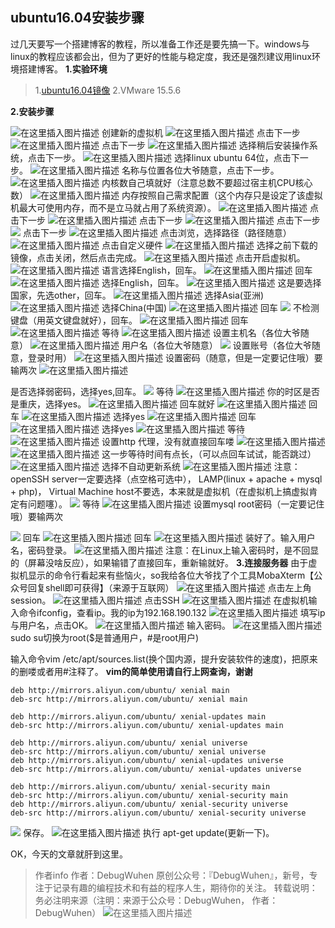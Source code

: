 ## **ubuntu16.04安装步骤**

过几天要写一个搭建博客的教程，所以准备工作还是要先搞一下。windows与linux的教程应该都会出，但为了更好的性能与稳定度，我还是强烈建议用linux环境搭建博客。
**1.实验环境**
>1.[ubuntu16.04镜像](http://releases.ubuntu.com/16.04.6/ubuntu-16.04.6-server-amd64.iso)
>2.VMware 15.5.6


**2.安装步骤**

![在这里插入图片描述](https://img-blog.csdnimg.cn/20200713223303662.png?x-oss-process=image/watermark,type_ZmFuZ3poZW5naGVpdGk,shadow_10,text_aHR0cHM6Ly9ibG9nLmNzZG4ubmV0L3FxXzQzOTM4MDUy,size_16,color_FFFFFF,t_70)
创建新的虚拟机
![在这里插入图片描述](https://img-blog.csdnimg.cn/20200715210844472.png?x-oss-process=image/watermark,type_ZmFuZ3poZW5naGVpdGk,shadow_10,text_aHR0cHM6Ly9ibG9nLmNzZG4ubmV0L3FxXzQzOTM4MDUy,size_16,color_FFFFFF,t_70)
点击下一步
![在这里插入图片描述](https://img-blog.csdnimg.cn/20200715210921483.png?x-oss-process=image/watermark,type_ZmFuZ3poZW5naGVpdGk,shadow_10,text_aHR0cHM6Ly9ibG9nLmNzZG4ubmV0L3FxXzQzOTM4MDUy,size_16,color_FFFFFF,t_70)
点击下一步
![在这里插入图片描述](https://img-blog.csdnimg.cn/20200715210957443.png?x-oss-process=image/watermark,type_ZmFuZ3poZW5naGVpdGk,shadow_10,text_aHR0cHM6Ly9ibG9nLmNzZG4ubmV0L3FxXzQzOTM4MDUy,size_16,color_FFFFFF,t_70)
选择稍后安装操作系统，点击下一步。
![在这里插入图片描述](https://img-blog.csdnimg.cn/20200715211719655.png?x-oss-process=image/watermark,type_ZmFuZ3poZW5naGVpdGk,shadow_10,text_aHR0cHM6Ly9ibG9nLmNzZG4ubmV0L3FxXzQzOTM4MDUy,size_16,color_FFFFFF,t_70)
选择linux ubuntu 64位，点击下一步。
![在这里插入图片描述](https://img-blog.csdnimg.cn/2020071521202451.png?x-oss-process=image/watermark,type_ZmFuZ3poZW5naGVpdGk,shadow_10,text_aHR0cHM6Ly9ibG9nLmNzZG4ubmV0L3FxXzQzOTM4MDUy,size_16,color_FFFFFF,t_70)
名称与位置各位大爷随意，点击下一步。
![在这里插入图片描述](https://img-blog.csdnimg.cn/20200715212208545.png?x-oss-process=image/watermark,type_ZmFuZ3poZW5naGVpdGk,shadow_10,text_aHR0cHM6Ly9ibG9nLmNzZG4ubmV0L3FxXzQzOTM4MDUy,size_16,color_FFFFFF,t_70)
内核数自己填就好（注意总数不要超过宿主机CPU核心数）
![在这里插入图片描述](https://img-blog.csdnimg.cn/20200715212355948.png?x-oss-process=image/watermark,type_ZmFuZ3poZW5naGVpdGk,shadow_10,text_aHR0cHM6Ly9ibG9nLmNzZG4ubmV0L3FxXzQzOTM4MDUy,size_16,color_FFFFFF,t_70)
内存按照自己需求配置（这个内存只是设定了该虚拟机最大可使用内存，而不是立马就占用了系统资源）。
![在这里插入图片描述](https://img-blog.csdnimg.cn/20200715212609476.png?x-oss-process=image/watermark,type_ZmFuZ3poZW5naGVpdGk,shadow_10,text_aHR0cHM6Ly9ibG9nLmNzZG4ubmV0L3FxXzQzOTM4MDUy,size_16,color_FFFFFF,t_70)
点击下一步
![在这里插入图片描述](https://img-blog.csdnimg.cn/20200715212637887.png?x-oss-process=image/watermark,type_ZmFuZ3poZW5naGVpdGk,shadow_10,text_aHR0cHM6Ly9ibG9nLmNzZG4ubmV0L3FxXzQzOTM4MDUy,size_16,color_FFFFFF,t_70)
点击下一步
![在这里插入图片描述](https://img-blog.csdnimg.cn/20200715215805706.png?x-oss-process=image/watermark,type_ZmFuZ3poZW5naGVpdGk,shadow_10,text_aHR0cHM6Ly9ibG9nLmNzZG4ubmV0L3FxXzQzOTM4MDUy,size_16,color_FFFFFF,t_70)
点击下一步
![
](https://img-blog.csdnimg.cn/20200715215928255.png?x-oss-process=image/watermark,type_ZmFuZ3poZW5naGVpdGk,shadow_10,text_aHR0cHM6Ly9ibG9nLmNzZG4ubmV0L3FxXzQzOTM4MDUy,size_16,color_FFFFFF,t_70)
点击下一步
![在这里插入图片描述](https://img-blog.csdnimg.cn/20200715220008931.png?x-oss-process=image/watermark,type_ZmFuZ3poZW5naGVpdGk,shadow_10,text_aHR0cHM6Ly9ibG9nLmNzZG4ubmV0L3FxXzQzOTM4MDUy,size_16,color_FFFFFF,t_70)
点击浏览，选择路径（路径随意）
![在这里插入图片描述](https://img-blog.csdnimg.cn/20200715220117772.png?x-oss-process=image/watermark,type_ZmFuZ3poZW5naGVpdGk,shadow_10,text_aHR0cHM6Ly9ibG9nLmNzZG4ubmV0L3FxXzQzOTM4MDUy,size_16,color_FFFFFF,t_70)
点击自定义硬件
![在这里插入图片描述](https://img-blog.csdnimg.cn/2020071522025846.png?x-oss-process=image/watermark,type_ZmFuZ3poZW5naGVpdGk,shadow_10,text_aHR0cHM6Ly9ibG9nLmNzZG4ubmV0L3FxXzQzOTM4MDUy,size_16,color_FFFFFF,t_70)
选择之前下载的镜像，点击关闭，然后点击完成。
![在这里插入图片描述](https://img-blog.csdnimg.cn/20200715220517754.png?x-oss-process=image/watermark,type_ZmFuZ3poZW5naGVpdGk,shadow_10,text_aHR0cHM6Ly9ibG9nLmNzZG4ubmV0L3FxXzQzOTM4MDUy,size_16,color_FFFFFF,t_70)
点击开启虚拟机。
![在这里插入图片描述](https://img-blog.csdnimg.cn/20200715220619943.png?x-oss-process=image/watermark,type_ZmFuZ3poZW5naGVpdGk,shadow_10,text_aHR0cHM6Ly9ibG9nLmNzZG4ubmV0L3FxXzQzOTM4MDUy,size_16,color_FFFFFF,t_70)
语言选择English，回车。
![在这里插入图片描述](https://img-blog.csdnimg.cn/20200715220745417.png?x-oss-process=image/watermark,type_ZmFuZ3poZW5naGVpdGk,shadow_10,text_aHR0cHM6Ly9ibG9nLmNzZG4ubmV0L3FxXzQzOTM4MDUy,size_16,color_FFFFFF,t_70)
回车
![在这里插入图片描述](https://img-blog.csdnimg.cn/20200715220825802.png?x-oss-process=image/watermark,type_ZmFuZ3poZW5naGVpdGk,shadow_10,text_aHR0cHM6Ly9ibG9nLmNzZG4ubmV0L3FxXzQzOTM4MDUy,size_16,color_FFFFFF,t_70)
选择English，回车。
![在这里插入图片描述](https://img-blog.csdnimg.cn/20200715220915805.png?x-oss-process=image/watermark,type_ZmFuZ3poZW5naGVpdGk,shadow_10,text_aHR0cHM6Ly9ibG9nLmNzZG4ubmV0L3FxXzQzOTM4MDUy,size_16,color_FFFFFF,t_70)
这是要选择国家，先选other，回车。
![在这里插入图片描述](https://img-blog.csdnimg.cn/20200715221022947.png?x-oss-process=image/watermark,type_ZmFuZ3poZW5naGVpdGk,shadow_10,text_aHR0cHM6Ly9ibG9nLmNzZG4ubmV0L3FxXzQzOTM4MDUy,size_16,color_FFFFFF,t_70)
选择Asia(亚洲)
![在这里插入图片描述](https://img-blog.csdnimg.cn/20200715221059688.png?x-oss-process=image/watermark,type_ZmFuZ3poZW5naGVpdGk,shadow_10,text_aHR0cHM6Ly9ibG9nLmNzZG4ubmV0L3FxXzQzOTM4MDUy,size_16,color_FFFFFF,t_70)
选择China(中国)
![在这里插入图片描述](https://img-blog.csdnimg.cn/20200715221154930.png?x-oss-process=image/watermark,type_ZmFuZ3poZW5naGVpdGk,shadow_10,text_aHR0cHM6Ly9ibG9nLmNzZG4ubmV0L3FxXzQzOTM4MDUy,size_16,color_FFFFFF,t_70)
回车
![
](https://img-blog.csdnimg.cn/20200715221244967.png?x-oss-process=image/watermark,type_ZmFuZ3poZW5naGVpdGk,shadow_10,text_aHR0cHM6Ly9ibG9nLmNzZG4ubmV0L3FxXzQzOTM4MDUy,size_16,color_FFFFFF,t_70)
不检测键盘（用英文键盘就好），回车。
![在这里插入图片描述](https://img-blog.csdnimg.cn/20200715221401124.png?x-oss-process=image/watermark,type_ZmFuZ3poZW5naGVpdGk,shadow_10,text_aHR0cHM6Ly9ibG9nLmNzZG4ubmV0L3FxXzQzOTM4MDUy,size_16,color_FFFFFF,t_70)
回车
![在这里插入图片描述](https://img-blog.csdnimg.cn/20200715221457907.png?x-oss-process=image/watermark,type_ZmFuZ3poZW5naGVpdGk,shadow_10,text_aHR0cHM6Ly9ibG9nLmNzZG4ubmV0L3FxXzQzOTM4MDUy,size_16,color_FFFFFF,t_70)
等待
![在这里插入图片描述](https://img-blog.csdnimg.cn/20200715223541782.png?x-oss-process=image/watermark,type_ZmFuZ3poZW5naGVpdGk,shadow_10,text_aHR0cHM6Ly9ibG9nLmNzZG4ubmV0L3FxXzQzOTM4MDUy,size_16,color_FFFFFF,t_70)
设置主机名（各位大爷随意）
![在这里插入图片描述](https://img-blog.csdnimg.cn/20200715223714673.png?x-oss-process=image/watermark,type_ZmFuZ3poZW5naGVpdGk,shadow_10,text_aHR0cHM6Ly9ibG9nLmNzZG4ubmV0L3FxXzQzOTM4MDUy,size_16,color_FFFFFF,t_70)
用户名（各位大爷随意）
![
](https://img-blog.csdnimg.cn/20200715224007742.png?x-oss-process=image/watermark,type_ZmFuZ3poZW5naGVpdGk,shadow_10,text_aHR0cHM6Ly9ibG9nLmNzZG4ubmV0L3FxXzQzOTM4MDUy,size_16,color_FFFFFF,t_70)
设置账号（各位大爷随意，登录时用）
![在这里插入图片描述](https://img-blog.csdnimg.cn/20200715224206958.png?x-oss-process=image/watermark,type_ZmFuZ3poZW5naGVpdGk,shadow_10,text_aHR0cHM6Ly9ibG9nLmNzZG4ubmV0L3FxXzQzOTM4MDUy,size_16,color_FFFFFF,t_70)
设置密码（随意，但是一定要记住哦）要输两次
![在这里插入图片描述](https://img-blog.csdnimg.cn/20200715224352338.png?x-oss-process=image/watermark,type_ZmFuZ3poZW5naGVpdGk,shadow_10,text_aHR0cHM6Ly9ibG9nLmNzZG4ubmV0L3FxXzQzOTM4MDUy,size_16,color_FFFFFF,t_70)

是否选择弱密码，选择yes,回车。
![](https://img-blog.csdnimg.cn/20200715224434617.png?x-oss-process=image/watermark,type_ZmFuZ3poZW5naGVpdGk,shadow_10,text_aHR0cHM6Ly9ibG9nLmNzZG4ubmV0L3FxXzQzOTM4MDUy,size_16,color_FFFFFF,t_70)
等待
![在这里插入图片描述](https://img-blog.csdnimg.cn/20200715224707410.png?x-oss-process=image/watermark,type_ZmFuZ3poZW5naGVpdGk,shadow_10,text_aHR0cHM6Ly9ibG9nLmNzZG4ubmV0L3FxXzQzOTM4MDUy,size_16,color_FFFFFF,t_70)
你的时区是否是重庆，选择yes。
![在这里插入图片描述](https://img-blog.csdnimg.cn/20200715224832473.png?x-oss-process=image/watermark,type_ZmFuZ3poZW5naGVpdGk,shadow_10,text_aHR0cHM6Ly9ibG9nLmNzZG4ubmV0L3FxXzQzOTM4MDUy,size_16,color_FFFFFF,t_70)
回车就好
![在这里插入图片描述](https://img-blog.csdnimg.cn/20200715224922624.png?x-oss-process=image/watermark,type_ZmFuZ3poZW5naGVpdGk,shadow_10,text_aHR0cHM6Ly9ibG9nLmNzZG4ubmV0L3FxXzQzOTM4MDUy,size_16,color_FFFFFF,t_70)
回车
![在这里插入图片描述](https://img-blog.csdnimg.cn/20200715224959390.png?x-oss-process=image/watermark,type_ZmFuZ3poZW5naGVpdGk,shadow_10,text_aHR0cHM6Ly9ibG9nLmNzZG4ubmV0L3FxXzQzOTM4MDUy,size_16,color_FFFFFF,t_70)
选择yes
![在这里插入图片描述](https://img-blog.csdnimg.cn/20200715225025907.png?x-oss-process=image/watermark,type_ZmFuZ3poZW5naGVpdGk,shadow_10,text_aHR0cHM6Ly9ibG9nLmNzZG4ubmV0L3FxXzQzOTM4MDUy,size_16,color_FFFFFF,t_70)
回车
![在这里插入图片描述](https://img-blog.csdnimg.cn/20200715225052983.png?x-oss-process=image/watermark,type_ZmFuZ3poZW5naGVpdGk,shadow_10,text_aHR0cHM6Ly9ibG9nLmNzZG4ubmV0L3FxXzQzOTM4MDUy,size_16,color_FFFFFF,t_70)
选择yes
![在这里插入图片描述](https://img-blog.csdnimg.cn/20200715225159477.png?x-oss-process=image/watermark,type_ZmFuZ3poZW5naGVpdGk,shadow_10,text_aHR0cHM6Ly9ibG9nLmNzZG4ubmV0L3FxXzQzOTM4MDUy,size_16,color_FFFFFF,t_70)
等待
![在这里插入图片描述](https://img-blog.csdnimg.cn/20200715225353199.png?x-oss-process=image/watermark,type_ZmFuZ3poZW5naGVpdGk,shadow_10,text_aHR0cHM6Ly9ibG9nLmNzZG4ubmV0L3FxXzQzOTM4MDUy,size_16,color_FFFFFF,t_70)
设置http 代理，没有就直接回车喽
![在这里插入图片描述](https://img-blog.csdnimg.cn/20200715225647742.png?x-oss-process=image/watermark,type_ZmFuZ3poZW5naGVpdGk,shadow_10,text_aHR0cHM6Ly9ibG9nLmNzZG4ubmV0L3FxXzQzOTM4MDUy,size_16,color_FFFFFF,t_70)
![在这里插入图片描述](https://img-blog.csdnimg.cn/20200715225732400.png?x-oss-process=image/watermark,type_ZmFuZ3poZW5naGVpdGk,shadow_10,text_aHR0cHM6Ly9ibG9nLmNzZG4ubmV0L3FxXzQzOTM4MDUy,size_16,color_FFFFFF,t_70)
这一步等待时间有点长，（可以点回车试试，能否跳过）
![在这里插入图片描述](https://img-blog.csdnimg.cn/20200715225940627.png?x-oss-process=image/watermark,type_ZmFuZ3poZW5naGVpdGk,shadow_10,text_aHR0cHM6Ly9ibG9nLmNzZG4ubmV0L3FxXzQzOTM4MDUy,size_16,color_FFFFFF,t_70)
选择不自动更新系统
![在这里插入图片描述](https://img-blog.csdnimg.cn/20200715230737614.png?x-oss-process=image/watermark,type_ZmFuZ3poZW5naGVpdGk,shadow_10,text_aHR0cHM6Ly9ibG9nLmNzZG4ubmV0L3FxXzQzOTM4MDUy,size_16,color_FFFFFF,t_70)
注意：openSSH server一定要选择（点空格可选中），
LAMP(linux + apache + mysql + php)，
Virtual Machine host不要选，本来就是虚拟机（在虚拟机上搞虚拟肯定有问题噻）。
![
](https://img-blog.csdnimg.cn/20200715230807347.png?x-oss-process=image/watermark,type_ZmFuZ3poZW5naGVpdGk,shadow_10,text_aHR0cHM6Ly9ibG9nLmNzZG4ubmV0L3FxXzQzOTM4MDUy,size_16,color_FFFFFF,t_70)
等待
![在这里插入图片描述](https://img-blog.csdnimg.cn/20200715230836271.png?x-oss-process=image/watermark,type_ZmFuZ3poZW5naGVpdGk,shadow_10,text_aHR0cHM6Ly9ibG9nLmNzZG4ubmV0L3FxXzQzOTM4MDUy,size_16,color_FFFFFF,t_70)
设置mysql root密码（一定要记住哦）要输两次

![](https://img-blog.csdnimg.cn/20200715231139320.png?x-oss-process=image/watermark,type_ZmFuZ3poZW5naGVpdGk,shadow_10,text_aHR0cHM6Ly9ibG9nLmNzZG4ubmV0L3FxXzQzOTM4MDUy,size_16,color_FFFFFF,t_70)
回车
![在这里插入图片描述](https://img-blog.csdnimg.cn/20200715231300594.png?x-oss-process=image/watermark,type_ZmFuZ3poZW5naGVpdGk,shadow_10,text_aHR0cHM6Ly9ibG9nLmNzZG4ubmV0L3FxXzQzOTM4MDUy,size_16,color_FFFFFF,t_70)
回车
![在这里插入图片描述](https://img-blog.csdnimg.cn/2020071523133372.png?x-oss-process=image/watermark,type_ZmFuZ3poZW5naGVpdGk,shadow_10,text_aHR0cHM6Ly9ibG9nLmNzZG4ubmV0L3FxXzQzOTM4MDUy,size_16,color_FFFFFF,t_70)
装好了。输入用户名，密码登录。
![在这里插入图片描述](https://img-blog.csdnimg.cn/20200715231457594.png?x-oss-process=image/watermark,type_ZmFuZ3poZW5naGVpdGk,shadow_10,text_aHR0cHM6Ly9ibG9nLmNzZG4ubmV0L3FxXzQzOTM4MDUy,size_16,color_FFFFFF,t_70)
注意：在Linux上输入密码时，是不回显的（屏幕没啥反应），如果输错了直接回车，重新输就好。
**3.连接服务器**
由于虚拟机显示的命令行看起来有些恼火，so我给各位大爷找了个工具MobaXterm【公众号回复shell即可获得】（来源于互联网）
![在这里插入图片描述](https://img-blog.csdnimg.cn/2020071523240143.png?x-oss-process=image/watermark,type_ZmFuZ3poZW5naGVpdGk,shadow_10,text_aHR0cHM6Ly9ibG9nLmNzZG4ubmV0L3FxXzQzOTM4MDUy,size_16,color_FFFFFF,t_70)
点击左上角session。
![在这里插入图片描述](https://img-blog.csdnimg.cn/2020071523243880.png?x-oss-process=image/watermark,type_ZmFuZ3poZW5naGVpdGk,shadow_10,text_aHR0cHM6Ly9ibG9nLmNzZG4ubmV0L3FxXzQzOTM4MDUy,size_16,color_FFFFFF,t_70)
点击SSH
![在这里插入图片描述](https://img-blog.csdnimg.cn/20200715232522773.png?x-oss-process=image/watermark,type_ZmFuZ3poZW5naGVpdGk,shadow_10,text_aHR0cHM6Ly9ibG9nLmNzZG4ubmV0L3FxXzQzOTM4MDUy,size_16,color_FFFFFF,t_70)
在虚拟机输入命令ifconfig，查看ip。我的ip为192.168.190.132
![在这里插入图片描述](https://img-blog.csdnimg.cn/2020071523270188.png?x-oss-process=image/watermark,type_ZmFuZ3poZW5naGVpdGk,shadow_10,text_aHR0cHM6Ly9ibG9nLmNzZG4ubmV0L3FxXzQzOTM4MDUy,size_16,color_FFFFFF,t_70)
填写ip与用户名，点击OK。
![在这里插入图片描述](https://img-blog.csdnimg.cn/20200715232926534.png?x-oss-process=image/watermark,type_ZmFuZ3poZW5naGVpdGk,shadow_10,text_aHR0cHM6Ly9ibG9nLmNzZG4ubmV0L3FxXzQzOTM4MDUy,size_16,color_FFFFFF,t_70)
输入密码。
![在这里插入图片描述](https://img-blog.csdnimg.cn/20200715233023264.png)
sudo su切换为root($是普通用户，#是root用户)

输入命令vim /etc/apt/sources.list(换个国内源，提升安装软件的速度)，把原来的删喽或者用#注释了。
**vim的简单使用请自行上网查询，谢谢**
```
deb http://mirrors.aliyun.com/ubuntu/ xenial main
deb-src http://mirrors.aliyun.com/ubuntu/ xenial main

deb http://mirrors.aliyun.com/ubuntu/ xenial-updates main
deb-src http://mirrors.aliyun.com/ubuntu/ xenial-updates main

deb http://mirrors.aliyun.com/ubuntu/ xenial universe
deb-src http://mirrors.aliyun.com/ubuntu/ xenial universe
deb http://mirrors.aliyun.com/ubuntu/ xenial-updates universe
deb-src http://mirrors.aliyun.com/ubuntu/ xenial-updates universe

deb http://mirrors.aliyun.com/ubuntu/ xenial-security main
deb-src http://mirrors.aliyun.com/ubuntu/ xenial-security main
deb http://mirrors.aliyun.com/ubuntu/ xenial-security universe
deb-src http://mirrors.aliyun.com/ubuntu/ xenial-security universe

```
![
](https://img-blog.csdnimg.cn/20200715233510793.png?x-oss-process=image/watermark,type_ZmFuZ3poZW5naGVpdGk,shadow_10,text_aHR0cHM6Ly9ibG9nLmNzZG4ubmV0L3FxXzQzOTM4MDUy,size_16,color_FFFFFF,t_70)
保存。
![在这里插入图片描述](https://img-blog.csdnimg.cn/20200715233657683.png?x-oss-process=image/watermark,type_ZmFuZ3poZW5naGVpdGk,shadow_10,text_aHR0cHM6Ly9ibG9nLmNzZG4ubmV0L3FxXzQzOTM4MDUy,size_16,color_FFFFFF,t_70)
执行 apt-get update(更新一下)。

OK，今天的文章就肝到这里。
>作者info
作者：DebugWuhen
原创公众号：『DebugWuhen』，新号，专注于记录有趣的编程技术和有益的程序人生，期待你的关注。
转载说明：务必注明来源（注明：来源于公众号：DebugWuhen， 作者：DebugWuhen）
![在这里插入图片描述](https://img-blog.csdnimg.cn/20200706013520101.png?x-oss-process=image/watermark,type_ZmFuZ3poZW5naGVpdGk,shadow_10,text_aHR0cHM6Ly9ibG9nLmNzZG4ubmV0L3FxXzQzOTM4MDUy,size_16,color_FFFFFF,t_70)